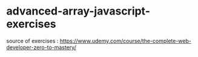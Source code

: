 # advanced-array-javascript-exercises

source of exercises : https://www.udemy.com/course/the-complete-web-developer-zero-to-mastery/
